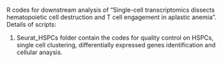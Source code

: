 R codes for downstream analysis of “Single-cell transcriptomics dissects hematopoietic cell destruction and T cell engagement in aplastic anemia”.
Details of scripts:
1. Seurat_HSPCs folder contain the codes for quality control on HSPCs, single cell clustering, differentially expressed genes identification and cellular anaysis.


